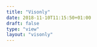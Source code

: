 ```yaml
---
title: "Visonly"
date: 2018-11-10T11:15:50+01:00
draft: false
type: "view"
layout: "visonly"
---
```

